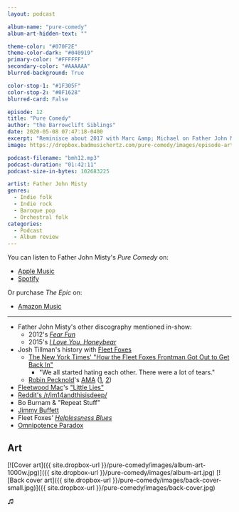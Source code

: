 ```yaml
---
layout: podcast

album-name: "pure-comedy"
album-art-hidden-text: ""

theme-color: "#070F2E"
theme-color-dark: "#040919"
primary-color: "#FFFFFF"
secondary-color: "#AAAAAA"
blurred-background: True

color-stop-1: "#1F305F"
color-stop-2: "#0F1628"
blurred-card: False

episode: 12
title: "Pure Comedy"
author: "the Barrowclift Siblings"
date: 2020-05-08 07:47:18-0400
excerpt: "Reminisce about 2017 with Marc &amp; Michael on Father John Misty’s “Pure Comedy”."
image: https://dropbox.badmusichertz.com/pure-comedy/images/episode-art.jpg

podcast-filename: "bmh12.mp3"
podcast-duration: "01:42:11"
podcast-size-in-bytes: 102683225

artist: Father John Misty
genres:
  - Indie folk
  - Indie rock
  - Baroque pop
  - Orchestral folk
categories:
  - Podcast
  - Album review
---
```


You can listen to Father John Misty's *Pure Comedy* on:

* [Apple Music](https://music.apple.com/us/album/pure-comedy/1193788689)
* [Spotify](https://open.spotify.com/album/2QgZA6t1oFOjiJ59x7jrEI)

Or purchase *The Epic* on:

* [Amazon Music](https://www.amazon.com/Pure-Comedy-Father-John-Misty/dp/B01MZCV1YA)

-----

* Father John Misty's other discography mentioned in-show:
    - 2012's [*Fear Fun*](https://music.apple.com/us/album/fear-fun/669285159)
    - 2015's [*I Love You, Honeybear*](https://music.apple.com/us/album/i-love-you-honeybear/931563362)
* Josh Tillman's history with [Fleet Foxes](https://music.apple.com/us/artist/fleet-foxes/275727569)
    - [The New York Times' "How the Fleet Foxes Frontman Got Out to Get Back In"](https://www.nytimes.com/2017/05/31/arts/music/fleet-foxes-robin-pecknold-crack-up-interview.html)
        * "We all started hating each other. There were a lot of tears."
    - [Robin Pecknold](https://en.wikipedia.org/wiki/Robin_Pecknold)'s [AMA](https://www.reddit.com/r/indieheads/comments/4kamho/i_am_robin_pecknold_of_fleet_foxes_ask_me_anything/) ([1](https://www.reddit.com/r/indieheads/comments/4kamho/i_am_robin_pecknold_of_fleet_foxes_ask_me_anything/d3dmpfn/), [2](https://www.reddit.com/r/indieheads/comments/4kamho/i_am_robin_pecknold_of_fleet_foxes_ask_me_anything/d3dh5cq/))
* [Fleetwood Mac](https://music.apple.com/us/artist/fleetwood-mac/158038)'s ["Little Lies"](https://music.apple.com/us/album/little-lies/202271826?i=202272697)
* [Reddit's /r/im14andthisisdeep/](https://www.reddit.com/r/im14andthisisdeep/)
* Bo Burnam & "Repeat Stuff"
* [Jimmy Buffett](https://music.apple.com/us/artist/jimmy-buffett/61232)
* Fleet Foxes' [*Helplessness Blues*](https://music.apple.com/us/album/helplessness-blues/425059566)
* [Omnipotence Paradox](https://en.wikipedia.org/wiki/Omnipotence_paradox)

## Art

[![Cover art]({{ site.dropbox-url }}/pure-comedy/images/album-art-1000w.jpg)]({{ site.dropbox-url }}/pure-comedy/images/album-art.jpg)
[![Back cover art]({{ site.dropbox-url }}/pure-comedy/images/back-cover-small.jpg)]({{ site.dropbox-url }}/pure-comedy/images/back-cover.jpg)

♫︎